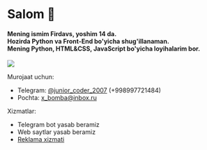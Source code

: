<h1>Salom 👋</h1>
<h4>Mening ismim Firdavs, yoshim 14 da.<br>
Hozirda Python va Front-End bo'yicha shug'illanaman.<br>
Mening Python, HTML&CSS, JavaScript bo'yicha loyihalarim bor.<br>
</h4>

![](https://github-readme-stats.vercel.app/api/top-langs/?username=user2020-py&show_icons=true&theme=react)

Murojaat uchun:

- Telegram: <a href="https://t.me/junior_coder_2007">@junior_coder_2007</a> (+998997721484)
- Pochta: x_bomba@inbox.ru

Xizmatlar:

- Telegram bot yasab beramiz
- Web saytlar yasab beramiz
- <a href="https://t.me/pyreklama/5">Reklama xizmati</a>
 
